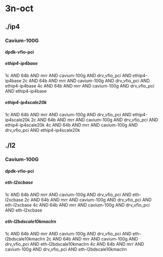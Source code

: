 # 3n-oct
## ./ip4
### Cavium-100G
#### dpdk-vfio-pci
##### ethip4-ip4base
1c AND 64b AND mrr AND cavium-100g AND drv_vfio_pci AND ethip4-ip4base
2c AND 64b AND mrr AND cavium-100g AND drv_vfio_pci AND ethip4-ip4base
4c AND 64b AND mrr AND cavium-100g AND drv_vfio_pci AND ethip4-ip4base
##### ethip4-ip4scale20k
1c AND 64b AND mrr AND cavium-100g AND drv_vfio_pci AND ethip4-ip4scale20k
2c AND 64b AND mrr AND cavium-100g AND drv_vfio_pci AND ethip4-ip4scale20k
4c AND 64b AND mrr AND cavium-100g AND drv_vfio_pci AND ethip4-ip4scale20k
## ./l2
### Cavium-100G
#### dpdk-vfio-pci
##### eth-l2xcbase
1c AND 64b AND mrr AND cavium-100g AND drv_vfio_pci AND eth-l2xcbase
2c AND 64b AND mrr AND cavium-100g AND drv_vfio_pci AND eth-l2xcbase
4c AND 64b AND mrr AND cavium-100g AND drv_vfio_pci AND eth-l2xcbase
##### eth-l2bdscale10kmaclrn
1c AND 64b AND mrr AND cavium-100g AND drv_vfio_pci AND eth-l2bdscale10kmaclrn
2c AND 64b AND mrr AND cavium-100g AND drv_vfio_pci AND eth-l2bdscale10kmaclrn
4c AND 64b AND mrr AND cavium-100g AND drv_vfio_pci AND eth-l2bdscale10kmaclrn
